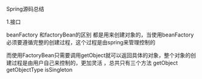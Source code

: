 Spring源码总结

1.接口 

 beanFactory 和factoryBean的区别  都是用来创建对象的，当使用beanFactory必须要遵循完整的创建过程，这个过程是由spring来管理控制的

而使用FactoryBean只需要调用getObject就可以返回具体的对象，整个对象的创建过程是由用户自己来控制的，更加灵活  ，总共只有三个方法  getObject  getObjectType  isSingleton